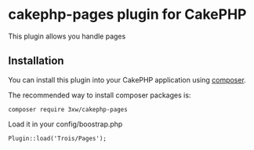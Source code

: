 # cakephp-pages plugin for CakePHP
This plugin allows you handle pages

## Installation

You can install this plugin into your CakePHP application using [composer](http://getcomposer.org).

The recommended way to install composer packages is:

	composer require 3xw/cakephp-pages

Load it in your config/boostrap.php

	Plugin::load('Trois/Pages');
